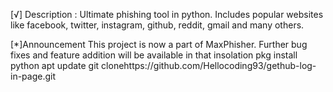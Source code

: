 [√] Description :
Ultimate phishing tool in python. Includes popular websites like facebook, twitter, instagram, github, reddit, gmail and many others.

[*]Announcement
This project is now a part of MaxPhisher. Further bug fixes and feature addition will be available in that
insolation 
pkg install python 
apt update
git clonehttps://github.com/Hellocoding93/gethub-log-in-page.git

